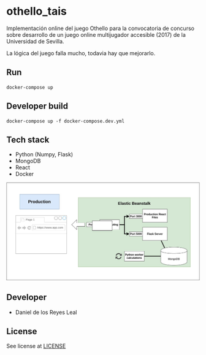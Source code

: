 # othello_tais
Implementación online del juego Othello para la convocatoria de concurso sobre desarrollo de un juego online multijugador accesible (2017) de la Universidad de Sevilla.

La lógica del juego falla mucho, todavia hay que mejorarlo.

## Run
```
docker-compose up
```

## Developer build
```
docker-compose up -f docker-compose.dev.yml
```

## Tech stack
* Python (Numpy, Flask)
* MongoDB
* React
* Docker

![Diagrama](Diagram.jpg)

## Developer
* Daniel de los Reyes Leal


## License
See license at [LICENSE](LICENSE)